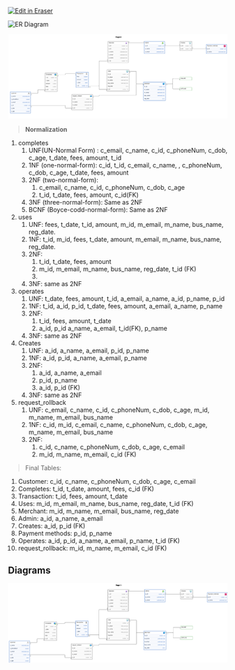 <p><a target="_blank" href="https://app.eraser.io/workspace/ayRUHZc5SNHfxrXE15oN" id="edit-in-eraser-github-link"><img alt="Edit in Eraser" src="https://firebasestorage.googleapis.com/v0/b/second-petal-295822.appspot.com/o/images%2Fgithub%2FOpen%20in%20Eraser.svg?alt=media&amp;token=968381c8-a7e7-472a-8ed6-4a6626da5501"></a></p>

![ER Diagram](undefined "ER Diagram")

![Table Diagram](/.eraser/ayRUHZc5SNHfxrXE15oN___Sw74nJbVClclCggBhR055he503h2___---figure---Tayq-b-n0E1l0m5ui_jJG---figure---ABpAO1qJJQUIxW8xdInZJg.png "Table Diagram")

> **Normalization**

1. completes
    1. UNF(UN-Normal Form) : c_email, c_name, c_id, c_phoneNum, c_dob, c_age, t_date, fees, amount, t_id
    2. 1NF (one-normal-form):  c_id,  t_id, c_email, c_name, , c_phoneNum, c_dob, c_age, t_date, fees, amount
    3. 2NF (two-normal-form): 
        1.  c_email, c_name, c_id, c_phoneNum, c_dob, c_age
        2. t_id, t_date, fees, amount, c_id(FK) 
    4. 3NF (three-normal-form): Same as 2NF
    5. BCNF (Boyce-codd-normal-form): Same as 2NF
2. uses
    1. UNF: fees, t_date, t_id, amount, m_id, m_email, m_name, bus_name, reg_date.
    2. 1NF: t_id, m_id, fees, t_date, amount,  m_email, m_name, bus_name, reg_date.
    3. 2NF: 
        1. t_id, t_date, fees, amount
        2. m_id, m_email, m_name, bus_name, reg_date, t_id (FK)
        3. 
    4. 3NF: same as 2NF
3. operates
    1. UNF: t_date, fees, amount, t_id, a_email, a_name, a_id, p_name, p_id
    2. 1NF: t_id, a_id, p_id, t_date, fees, amount, a_email, a_name, p_name
    3. 2NF: 
        1. t_id, fees, amount, t_date
        2. a_id, p_id a_name, a_email, t_id(FK), p_name
    4. 3NF: same as 2NF
4. Creates
    1. UNF: a_id, a_name, a_email, p_id, p_name
    2. 1NF: a_id, p_id, a_name, a_email, p_name
    3. 2NF:
        1. a_id, a_name, a_email
        2. p_id, p_name
        3. a_id, p_id (FK)
    4. 3NF: same as 2NF
5. request_rollback
    1. UNF: c_email, c_name, c_id, c_phoneNum, c_dob, c_age, m_id, m_name, m_email, bus_name
    2. 1NF: c_id, m_id, c_email, c_name, c_phoneNum, c_dob, c_age, m_name, m_email, bus_name
    3. 2NF: 
        1. c_id, c_name, c_phoneNum, c_dob, c_age, c_email
        2. m_id, m_name, m_email, c_id (FK)
> Final Tables:

1. Customer: c_id, c_name, c_phoneNum, c_dob, c_age, c_email
2. Completes: t_id, t_date, amount, fees, c_id (FK)
3. Transaction: t_id, fees, amount, t_date
4. Uses: m_id, m_email, m_name, bus_name, reg_date, t_id (FK)
5. Merchant: m_id, m_name, m_email, bus_name, reg_date
6. Admin: a_id, a_name, a_email
7. Creates: a_id, p_id (FK)
8. Payment methods: p_id, p_name
9. Operates: a_id, p_id, a_name, a_email, p_name, t_id (FK)
10. request_rollback: m_id, m_name, m_email, c_id (FK)





<!-- eraser-additional-content -->
## Diagrams
<!-- eraser-additional-files -->
<a href="/README-Diagram-1.eraserdiagram" data-element-id="OJ6IE2Q4xxqtEt-5iZ5Re"><img src="/.eraser/ayRUHZc5SNHfxrXE15oN___Sw74nJbVClclCggBhR055he503h2___---diagram----01b451a080b63bdcb4e4ee5326e309aa-Diagram.png" alt="" data-element-id="OJ6IE2Q4xxqtEt-5iZ5Re" /></a>
<!-- end-eraser-additional-files -->
<!-- end-eraser-additional-content -->
<!--- Eraser file: https://app.eraser.io/workspace/ayRUHZc5SNHfxrXE15oN --->